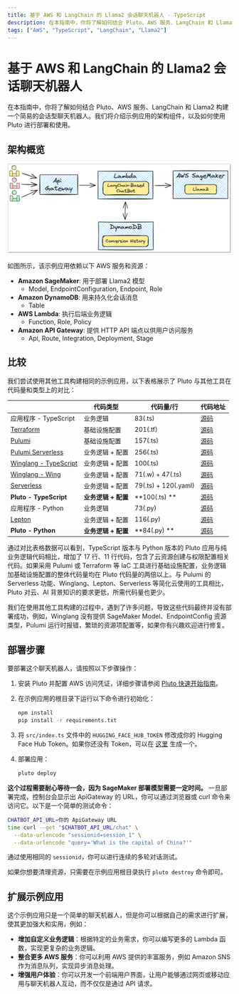 ```yaml
---
title: 基于 AWS 和 LangChain 的 Llama2 会话聊天机器人 - TypeScript
description: 在本指南中，你将了解如何结合 Pluto、AWS 服务、LangChain 和 Llama2 构建一个简易的会话型聊天机器人。
tags: ["AWS", "TypeScript", "LangChain", "Llama2"]
---
```


# 基于 AWS 和 LangChain 的 Llama2 会话聊天机器人

在本指南中，你将了解如何结合 Pluto、AWS 服务、LangChain 和 Llama2 构建一个简易的会话型聊天机器人。我们将介绍示例应用的架构组件，以及如何使用 Pluto 进行部署和使用。

## 架构概览

![聊天机器人架构图](../../assets/langchain-llama2-chatbot-sagemaker-arch.png)

如图所示，该示例应用依赖以下 AWS 服务和资源：

- **Amazon SageMaker**: 用于部署 Llama2 模型
  - Model, EndpointConfiguration, Endpoint, Role
- **Amazon DynamoDB**: 用来持久化会话消息
  - Table
- **AWS Lambda**: 执行后端业务逻辑
  - Function, Role, Policy
- **Amazon API Gateway**: 提供 HTTP API 端点以供用户访问服务
  - Api, Route, Integration, Deployment, Stage

## 比较

我们尝试使用其他工具构建相同的示例应用，以下表格展示了 Pluto 与其他工具在代码量和类型上的对比：

|                                                           | 代码类型            | 代码量/行            | 代码地址                                             |
| --------------------------------------------------------- | ------------------- | -------------------- | ---------------------------------------------------- |
| 应用程序 - TypeScript                                     | 业务逻辑            | 83(.ts)              | [源码](./comparison/application)                     |
| [Terraform](https://www.terraform.io/)                    | 基础设施配置        | 201(.tf)             | [源码](./comparison/terraform)                       |
| [Pulumi](https://www.pulumi.com/)                         | 基础设施配置        | 157(.ts)             | [源码](./comparison/pulumi)                          |
| [Pulumi Serverless](https://www.pulumi.com/serverless/)   | 业务逻辑 + 配置     | 256(.ts)             | [源码](./comparison/pulumi-app)                      |
| [Winglang - TypeScript](https://github.com/winglang/wing) | 业务逻辑 + 配置     | 100(.ts)             | [源码](./comparison/wing-ts)                         |
| [Winglang - Wing](https://github.com/winglang/wing)       | 业务逻辑 + 配置     | 71(.w) + 47(.ts)     | [源码](./comparison/wing-wing)                       |
| [Serverless](https://github.com/serverless/serverless)    | 业务逻辑 + 配置     | 79(.ts) + 120(.yaml) | [源码](./comparison/serverless)                      |
| **Pluto - TypeScript**                                    | **业务逻辑 + 配置** | **100(.ts) **        | [源码](./src)                                        |
| 应用程序 - Python                                         | 业务逻辑            | 73(.py)              | [源码](./comparison/application-python)              |
| [Lepton](https://www.lepton.ai/)                          | 业务逻辑 + 配置     | 116(.py)             | [源码](./comparison/lepton)                          |
| **Pluto - Python**                                        | **业务逻辑 + 配置** | **84(.py) **         | [源码](../langchain-llama2-chatbot-sagemaker-python) |

通过对比表格数据可以看到，TypeScript 版本与 Python 版本的 Pluto 应用与纯业务逻辑代码相比，增加了 17 行、11 行代码，包含了云资源创建与权限配置相关代码。如果采用 Pulumi 或 Terraform 等 IaC 工具进行基础设施配置，业务逻辑加基础设施配置的整体代码量均在 Pluto 代码量的两倍以上。与 Pulumi 的 Serverless 功能、Winglang、Lepton、Serverless 等简化云使用的工具相比，Pluto 对云、AI 背景知识的要求更低，所需代码量也更少。

我们在使用其他工具构建的过程中，遇到了许多问题，导致这些代码最终并没有部署成功，例如，Winglang 没有提供 SageMaker Model、EndpointConfig 资源类型，Pulumi 运行时报错，繁琐的资源项配置等，如果你有兴趣欢迎进行修复。

## 部署步骤

要部署这个聊天机器人，请按照以下步骤操作：

1. 安装 Pluto 并配置 AWS 访问凭证，详细步骤请参阅 [Pluto 快速开始指南](https://github.com/pluto-lang/pluto#-quick-start)。

2. 在示例应用的根目录下运行以下命令进行初始化：

   ```bash
   npm install
   pip install -r requirements.txt
   ```

3. 将 `src/index.ts` 文件中的 `HUGGING_FACE_HUB_TOKEN` 修改成你的 Hugging Face Hub Token。如果你还没有 Token，可以在 [这里](https://huggingface.co/settings/tokens) 生成一个。

4. 部署应用：

   ```bash
   pluto deploy
   ```

**这个过程需要耐心等待一会，因为 SageMaker 部署模型需要一定时间。** 一旦部署完成，控制台会显示出 ApiGateway 的 URL，你可以通过浏览器或 curl 命令来访问它。以下是一个简单的测试命令：

```bash
CHATBOT_API_URL=你的 ApiGateway URL
time curl --get "$CHATBOT_API_URL/chat" \
  --data-urlencode "sessionid=session_1" \
  --data-urlencode "query='What is the capital of China?'"
```

通过使用相同的 `sessionid`，你可以进行连续的多轮对话测试。

如果你想要清理资源，只需要在示例应用根目录执行 `pluto destroy` 命令即可。

## 扩展示例应用

这个示例应用只是一个简单的聊天机器人，但是你可以根据自己的需求进行扩展，使其更加强大和实用，例如：

- **增加自定义业务逻辑**：根据特定的业务需求，你可以编写更多的 Lambda 函数，实现更复杂的业务逻辑。
- **整合更多 AWS 服务**：你可以利用 AWS 提供的丰富服务，例如 Amazon SNS 作为消息队列，实现异步消息处理。
- **增强用户体验**：你可以开发一个前端用户界面，让用户能够通过网页或移动应用与聊天机器人互动，而不仅仅是通过 API 请求。
